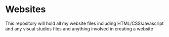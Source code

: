 Websites
========

This repository will hold all my website files including HTML/CSS/Javascript and any visual studios files and anything involved in creating a website
